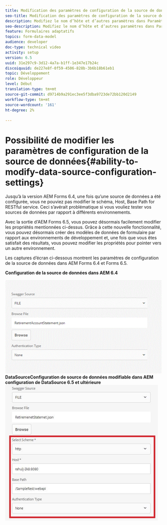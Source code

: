 ```yaml
---
title: Modification des paramètres de configuration de la source de données
seo-title: Modification des paramètres de configuration de la source de données
description: Modifiez le nom d’hôte et d’autres paramètres dans Paramètres de configuration de la source de données.
seo-description: Modifiez le nom d’hôte et d’autres paramètres dans Paramètres de configuration des sources de données.
feature: Formulaires adaptatifs
topics: form-data-model
audience: developer
doc-type: technical video
activity: setup
version: 6.5
uuid: 31e297c9-3d12-4a7a-b1ff-1e347e17b24c
discoiquuid: de227e8f-0f59-4506-828b-3b6b18b61eb1
topic: Développement
role: Développeur
level: Début
translation-type: tm+mt
source-git-commit: d9714b9a291ec3ee5f3dba9723de72bb120d2149
workflow-type: tm+mt
source-wordcount: '161'
ht-degree: 2%

---
```



# Possibilité de modifier les paramètres de configuration de la source de données{#ability-to-modify-data-source-configuration-settings}

Jusqu’à la version AEM Forms 6.4, une fois qu’une source de données a été configurée, vous ne pouviez pas modifier le schéma, Host, Base Path for RESTful service. Ceci s’avérait problématique si vous vouliez tester vos sources de données par rapport à différents environnements.

Avec la sortie d&#39;AEM Forms 6.5, vous pouvez désormais facilement modifier les propriétés mentionnées ci-dessus. Grâce à cette nouvelle fonctionnalité, vous pouvez désormais créer des modèles de données de formulaire par rapport aux environnements de développement et, une fois que vous êtes satisfait des résultats, vous pouvez modifier les propriétés pour pointer vers un autre environnement.

Les captures d’écran ci-dessous montrent les paramètres de configuration de la source de données dans AEM Forms 6.4 et Forms 6.5.

**Configuration de la source de données dans AEM 6.4**

![64Configuration de ](assets/64release.gif)
**DataSourceConfiguration de source de données modifiable dans AEM configuration de DataSource 6.5 et ultérieure**
![65Configuration de DataSource](assets/modifiabledatasource.jfif)

